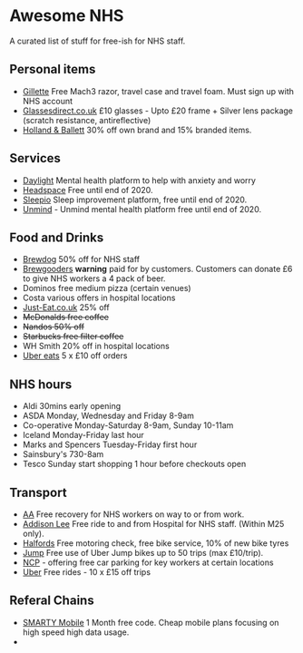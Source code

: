 # Awesome NHS

A curated list of stuff for free-ish for NHS staff.

## Personal items
* [Gillette](https://www.gillette.co.uk/nhsfrontline.list?utm_source=nhs-frontline-march-workflow-580) Free Mach3 razor, travel case and travel foam. Must sign up with NHS account
* [Glassesdirect.co.uk](https://www.glassesdirect.co.uk/help/nhs-staff-terms-and-conditions/) £10 glasses - Upto £20 frame + Silver lens package (scratch resistance, antireflective)
* [Holland & Ballett](https://www.hollandandbarrett.com/info/nhs/) 30% off own brand and 15% branded items.

## Services
* [Daylight](http://trydaylight.com/nhs-staff) Mental health platform to help with anxiety and worry
* [Headspace](https://help.headspace.com/hc/en-us/articles/360044971154-Headspace-for-the-NHS) Free until end of 2020.
* [Sleepio](http://sleepio.com/nhs-staff) Sleep improvement platform, free until end of 2020.
* [Unmind](https://nhs.unmind.com/signup) - Unmind mental health platform free until end of 2020.

## Food and Drinks
* [Brewdog](https://www.brewdog.com/uk/drivethru) 50% off for NHS staff
* [Brewgooders](https://www.brewgooder.com/oneonus) **warning** paid for by customers. Customers can donate £6 to give NHS workers a 4 pack of beer.
* Dominos free medium pizza (certain venues)
* Costa various offers in hospital locations
* [Just-Eat.co.uk](https://www.just-eat.co.uk/explore/nhs-discount) 25% off
* ~~McDonalds free coffee~~
* ~~Nandos 50% off~~
* ~~Starbucks free filter coffee~~
* WH Smith 20% off in hospital locations
* [Uber eats](https://www.uber.com/gb/en/u/nhs-hsc-covid-19/) 5 x £10 off orders

## NHS hours
* Aldi 30mins early opening
* ASDA Monday, Wednesday and Friday 8-9am
* Co-operative Monday-Saturday 8-9am, Sunday 10-11am
* Iceland Monday-Friday last hour
* Marks and Spencers Tuesday-Friday first hour
* Sainsbury's 730-8am
* Tesco Sunday start shopping 1 hour before checkouts open

## Transport
* [AA](https://www.theaa.com/breakdown-cover/nhs-covid-19-service) Free recovery for NHS workers on way to or from work.
* [Addison Lee](https://www.addisonlee.com/nhs-sign-up/) Free ride to and from Hospital for NHS staff. (Within M25 only).
* [Halfords](https://www.halfords.com/customer-services/shopping-at-halfords/covid-19-updates.html#nhs-pledge) Free motoring check, free bike service, 10% of new bike tyres
* [Jump](https://www.jump.com/gb/en/nhs/) Free use of Uber Jump bikes up to 50 trips (max £10/trip).
* [NCP](https://www.ncp.co.uk/parking-solutions/free-parking-nhs-staff/) - offering free car parking for key workers at certain locations
* [Uber](https://www.uber.com/gb/en/u/nhs-hsc-covid-19/) Free rides - 10 x £15 off trips

## Referal Chains
* [SMARTY Mobile](http://referme.to/UqTWTpx) 1 Month free code. Cheap mobile plans focusing on high speed high data usage.
* 